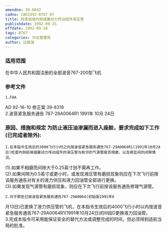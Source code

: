 ```yaml
---
amendno: 39-0842  
cadno: CAD1992-B767-07  
title: 检查前缘内侧缝翼动力传动组件液压管  
publishdate: 1992-09-15  
effdate: 1992-09-28  
tags: B767  
categories: 华北管理局  
author: 边振海  
---
```

  
### 适用范围  
在中华人民共和国注册的全部波音767-200型飞机  
  
<!--more-->  
### 参考文件  
    1.FAA  
AD 92-16-10  修正案 39-8319  
    2.波音紧急服务通告 767-29A0064R1 1991年 10月 24日  
  
### 原因、措施和规定     为防止液压油渗漏而进入座舱，要求完成如下工作(已完成者除外):  
    1.在本指令生效后的3000飞行小时之内按波音紧急服务通告767-29A0064R1(1991年10月24日)检查内侧前缘缝翼动力传动组件的液压管与毗邻的气源管是否相磨，以及相互间的间隙情况。  
(1).如果不相磨而间隙大于0.25英寸则不需再工作。  
      (2).如果间隙为0.5英寸或更小时，或发现液压管有磨损现象则应在下次飞行前按该服务通告对有关的液力供压和液力回油管全部进行更换。  
(3).如果发现气源管有磨损现象，则应在下次飞行前按该服务通告修理气源管。  
  
    2.对于那些已按波音紧急服务通告767-29A0064(初始版1991年6  
  
月13日)已更换了液力供压管的飞机，在本指令生效后的4000飞行小时以内按波音紧急服务通告767-29A0064R1(1991年10月24日)的Ⅲ段D更换液力回油管。  
    3.完成本指令可采用能保证安全的替代方法或调整完成的时间，但必须得到适航当局的批准。  
